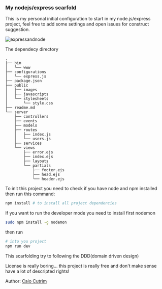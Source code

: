 ### My nodejs/express scarfold
This is my personal initial configuration to start in my node.js/express project, feel free to add some settings and open issues for construct suggestion.

![expressandnode](http://www.softwaresecured.com/wp-content/uploads/2015/04/express-js.jpg)


The dependecy directory
```ASCII
.
├── bin
│   └── www
├── configurations
│   └── express.js
├── package.json
├── public
│   ├── images
│   ├── javascripts
│   └── stylesheets
│       └── style.css
├── readme.md
└── server
    ├── controllers
    ├── events
    ├── models
    ├── routes
    │   ├── index.js
    │   └── users.js
    ├── services
    └── views
        ├── error.ejs
        ├── index.ejs
        ├── layouts
        └── partials
            ├── footer.ejs
            ├── head.ejs
            └── header.ejs

```
To init this project you need to check if you have node and npm installed
then run this command:

```bash
npm install # to install all project dependencies
```

If you want to run the developer mode you need to install first nodemon
```bash
sudo npm install -g nodemon
```
then run
```bash
# into you project
npm run dev
```
This scarfolding try to following the DDD(domain driven design)

License is really boring... this project is really free and don't make sense have a lot of descripted rights!

Author: [Caio Cutrim](http://github.com/caiocutrim)
